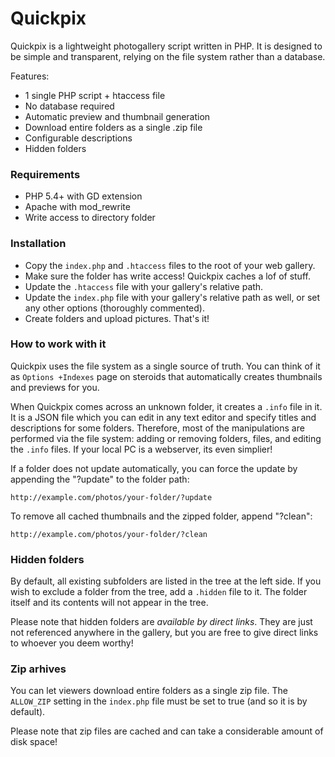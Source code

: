 Quickpix
========

Quickpix is a lightweight photogallery script written in PHP. It is designed to be simple and transparent, relying on the file system rather than a database.

Features:

* 1 single PHP script + htaccess file
* No database required
* Automatic preview and thumbnail generation
* Download entire folders as a single .zip file
* Configurable descriptions
* Hidden folders

### Requirements

* PHP 5.4+ with GD extension
* Apache with mod_rewrite
* Write access to directory folder
 
### Installation

* Copy the `index.php` and `.htaccess` files to the root of your web gallery.
* Make sure the folder has write access! Quickpix caches a lof of stuff.
* Update the `.htaccess` file with your gallery's relative path.
* Update the `index.php` file with your gallery's relative path as well, or set any other options (thoroughly commented).
* Create folders and upload pictures. That's it!
 
### How to work with it

Quickpix uses the file system as a single source of truth. You can think of it as `Options +Indexes` page on steroids that automatically creates thumbnails and previews for you.

When Quickpix comes across an unknown folder, it creates a `.info` file in it. It is a JSON file which you can edit in any text editor and specify titles and descriptions for some folders. Therefore, most of the manipulations are performed via the file system: adding or removing folders, files, and editing the `.info` files. If your local PC is a webserver, its even simplier!

If a folder does not update automatically, you can force the update by appending the "?update" to the folder path:

    http://example.com/photos/your-folder/?update
  
To remove all cached thumbnails and the zipped folder, append "?clean":

    http://example.com/photos/your-folder/?clean
    
### Hidden folders

By default, all existing subfolders are listed in the tree at the left side. If you wish to exclude a folder from the tree, add a `.hidden` file to it. The folder itself and its contents will not appear in the tree.

Please note that hidden folders are *available by direct links*. They are just not referenced anywhere in the gallery, but you are free to give direct links to whoever you deem worthy!

### Zip arhives

You can let viewers download entire folders as a single zip file. The `ALLOW_ZIP` setting in the `index.php` file must be set to true (and so it is by default).

Please note that zip files are cached and can take a considerable amount of disk space!
